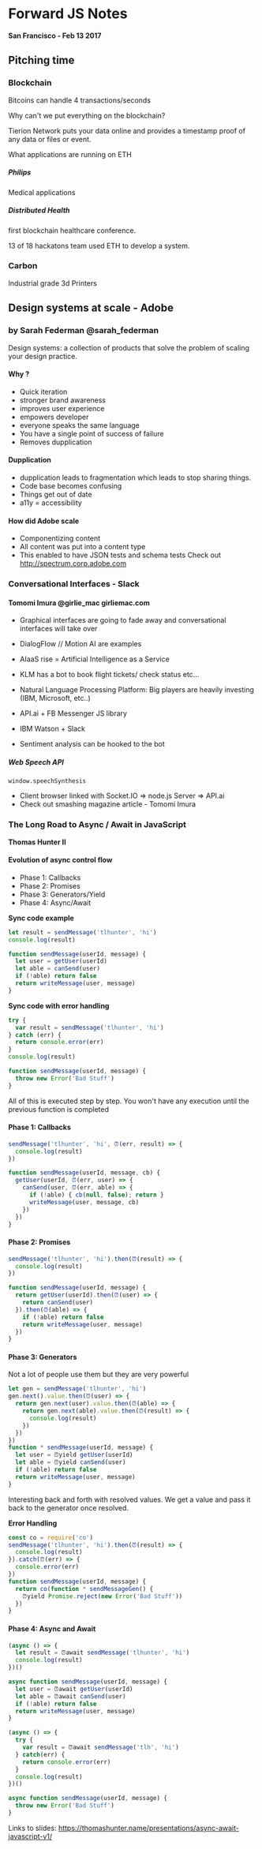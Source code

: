 # Forward JS Notes
**San Francisco - Feb 13 2017**

## Pitching time

### Blockchain
Bitcoins can handle 4 transactions/seconds

Why can't we put everything on the blockchain?

Tierion Network puts your data online and provides a timestamp proof of any data or files or event.

What applications are running on ETH
##### Philips 
Medical applications

##### Distributed Health
first blockchain healthcare conference. 

13 of 18 hackatons team used ETH to develop a system.

### Carbon 
Industrial grade 3d Printers


## Design systems at scale - Adobe
### by Sarah Federman @sarah_federman
Design systems: a collection of products that solve the problem of scaling your design practice.

#### Why ?
- Quick iteration
- stronger brand awareness
- improves user experience
- empowers developer
- everyone speaks the same language
- You have a single point of success of failure
- Removes dupplication

#### Dupplication
- dupplication leads to fragmentation which leads to stop sharing things.
- Code base becomes confusing
- Things get out of date
- a11y = accessibility

#### How did Adobe scale
- Componentizing content
- All content was put into a content type
- This enabled to have JSON tests and schema tests
Check out http://spectrum.corp.adobe.com


### Conversational Interfaces - Slack
#### Tomomi Imura @girlie_mac girliemac.com

- Graphical interfaces are going to fade away and conversational interfaces will take over
- DialogFlow // Motion AI are examples
- AIaaS rise = Artificial Intelligence as a Service

- KLM has a bot to book flight tickets/ check status etc...
- Natural Language Processing Platform: Big players are heavily investing (IBM, Microsoft, etc..)
- API.ai + FB Messenger JS library
- IBM Watson + Slack
- Sentiment analysis can be hooked to the bot

##### Web Speech API
`window.speechSynthesis`
- Client browser linked with Socket.IO => node.js Server => API.ai
- Check out smashing magazine article - Tomomi Imura


### The Long Road to Async / Await in JavaScript
**Thomas Hunter II** 

#### Evolution of async control flow
- Phase 1: Callbacks
- Phase 2: Promises
- Phase 3: Generators/Yield
- Phase 4: Async/Await

**Sync code example**
```javascript
let result = sendMessage('tlhunter', 'hi')
console.log(result)

function sendMessage(userId, message) {
  let user = getUser(userId)
  let able = canSend(user)
  if (!able) return false
  return writeMessage(user, message)
}
```

**Sync code with error handling**
```javascript
try {
  var result = sendMessage('tlhunter', 'hi')
} catch (err) {
  return console.error(err)
}
console.log(result)

function sendMessage(userId, message) {
  throw new Error('Bad Stuff')
}
```
All of this is executed step by step. You won't have any execution until the previous function is completed


#### Phase 1: Callbacks
```javascript
sendMessage('tlhunter', 'hi', ⏰(err, result) => {
  console.log(result)
})

function sendMessage(userId, message, cb) {
  getUser(userId, ⏰(err, user) => {
    canSend(user, ⏰(err, able) => {
      if (!able) { cb(null, false); return }
      writeMessage(user, message, cb)
    })
  })
}
```

#### Phase 2: Promises
```javascript
sendMessage('tlhunter', 'hi').then(⏰(result) => {
  console.log(result)
})

function sendMessage(userId, message) {
  return getUser(userId).then(⏰(user) => {
    return canSend(user)
  }).then(⏰(able) => {
    if (!able) return false
    return writeMessage(user, message)
  })
}
```


#### Phase 3: Generators
Not a lot of people use them but they are very powerful
```javascript
let gen = sendMessage('tlhunter', 'hi')
gen.next().value.then(⏰(user) => {
  return gen.next(user).value.then(⏰(able) => {
    return gen.next(able).value.then(⏰(result) => {
      console.log(result)
    })
  })
})
function * sendMessage(userId, message) {
  let user = ⏰yield getUser(userId)
  let able = ⏰yield canSend(user)
  if (!able) return false
  return writeMessage(user, message)
}
```
Interesting back and forth with resolved values. We get a value and pass it back to the generator once resolved.

**Error Handling**
```javascript
const co = require('co')
sendMessage('tlhunter', 'hi').then(⏰(result) => {
  console.log(result)
}).catch(⏰(err) => {
  console.error(err)
})
function sendMessage(userId, message) {
  return co(function * sendMessageGen() {
    ⏰yield Promise.reject(new Error('Bad Stuff'))
  })
}
```

#### Phase 4: Async and Await
```javascript
(async () => {
  let result = ⏰await sendMessage('tlhunter', 'hi')
  console.log(result)
})()

async function sendMessage(userId, message) {
  let user = ⏰await getUser(userId)
  let able = ⏰await canSend(user)
  if (!able) return false
  return writeMessage(user, message)
}
```

```javascript
(async () => {
  try {
    var result = ⏰await sendMessage('tlh', 'hi')
  } catch(err) {
    return console.error(err)
  }
  console.log(result)
})()

async function sendMessage(userId, message) {
  throw new Error('Bad Stuff')
}
```



Links to slides: https://thomashunter.name/presentations/async-await-javascript-v1/
